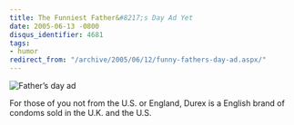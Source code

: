 ```yaml
---
title: The Funniest Father&#8217;s Day Ad Yet
date: 2005-06-13 -0800
disqus_identifier: 4681
tags:
- humor
redirect_from: "/archive/2005/06/12/funny-fathers-day-ad.aspx/"
---
```


![Father’s day ad](https://haacked.com/images/durex.jpg)

For those of you not from the U.S. or England, Durex is a English brand
of condoms sold in the U.K. and the U.S.


